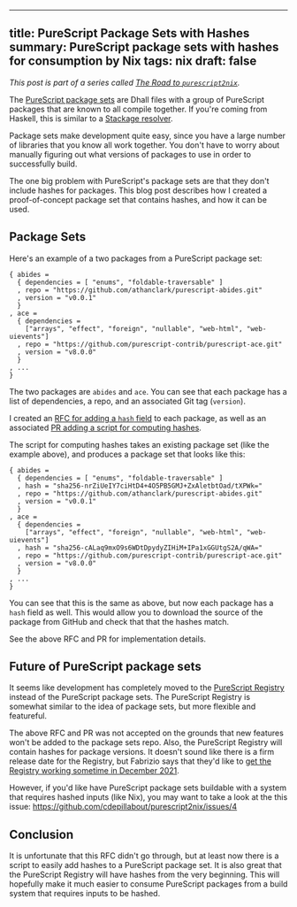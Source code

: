 ------------------------------------------------------
title: PureScript Package Sets with Hashes
summary: PureScript package sets with hashes for consumption by Nix
tags: nix
draft: false
------------------------------------------------------

*This post is part of a series called
[The Road to `purescript2nix`](./2021-12-20-road-to-purescript2nix.md).*

The [PureScript package sets](https://github.com/purescript/package-sets)
are Dhall files with a group of PureScript packages that are known to all
compile together.  If you're coming from Haskell, this is similar to a
[Stackage resolver](https://www.stackage.org/).

Package sets make development quite easy, since you have a large number of
libraries that you know all work together.  You don't have to worry about
manually figuring out what versions of packages to use in order to successfully
build.

The one big problem with PureScript's package sets are that they don't
include hashes for packages.  This blog post describes how I created a
proof-of-concept package set that contains hashes, and how it can be used.

## Package Sets

Here's an example of a two packages from a PureScript package set:

```dhall
{ abides =
  { dependencies = [ "enums", "foldable-traversable" ]
  , repo = "https://github.com/athanclark/purescript-abides.git"
  , version = "v0.0.1"
  }
, ace =
  { dependencies =
    ["arrays", "effect", "foreign", "nullable", "web-html", "web-uievents"]
  , repo = "https://github.com/purescript-contrib/purescript-ace.git"
  , version = "v8.0.0"
  }
, ...
}
```

The two packages are `abides` and `ace`.  You can see that each package has a
list of dependencies, a repo, and an associated Git tag (`version`).

I created an
[RFC for adding a `hash` field](https://github.com/purescript/package-sets/issues/1042)
to each package, as well as an associated
[PR adding a script for computing hashes](https://github.com/purescript/package-sets/pull/1043).

The script for computing hashes takes an existing package set (like the example
above), and produces a package set that looks like this:

```dhall
{ abides =
  { dependencies = [ "enums", "foldable-traversable" ]
  , hash = "sha256-nrZiUeIY7ciHtD4+4O5PB5GMJ+ZxAletbtOad/tXPWk="
  , repo = "https://github.com/athanclark/purescript-abides.git"
  , version = "v0.0.1"
  }
, ace =
  { dependencies =
    ["arrays", "effect", "foreign", "nullable", "web-html", "web-uievents"]
  , hash = "sha256-cALaq9mxO9s6WDtDpydyZIHiM+IPa1xGGUtgS2A/qWA="
  , repo = "https://github.com/purescript-contrib/purescript-ace.git"
  , version = "v8.0.0"
  }
, ...
}
```

You can see that this is the same as above, but now each package has a `hash`
field as well.  This would allow you to download the source of the package
from GitHub and check that that the hashes match.

See the above RFC and PR for implementation details.

## Future of PureScript package sets

It seems like development has completely moved to the
[PureScript Registry](https://github.com/purescript/registry) instead of the
PureScript package sets.  The PureScript Registry is somewhat similar to the
idea of package sets, but more flexible and featureful.

The above RFC and PR was not accepted on the grounds that new features won't be
added to the package sets repo.  Also, the PureScript Registry will contain hashes
for package versions.  It doesn't sound like there is a firm release date for
the Registry, but Fabrizio says that they'd like to
[get the Registry working sometime in December 2021](https://github.com/purescript/package-sets/issues/1042#issuecomment-981626792).

However, if you'd like have PureScript package sets buildable with a system
that requires hashed inputs (like Nix), you may want to take a look at the
this issue: <https://github.com/cdepillabout/purescript2nix/issues/4>

## Conclusion

It is unfortunate that this RFC didn't go through, but at least now there is
a script to easily add hashes to a PureScript package set.  It is also great
that the PureScript Registry will have hashes from the very beginning.
This will hopefully make it much easier to consume PureScript packages from
a build system that requires inputs to be hashed.
